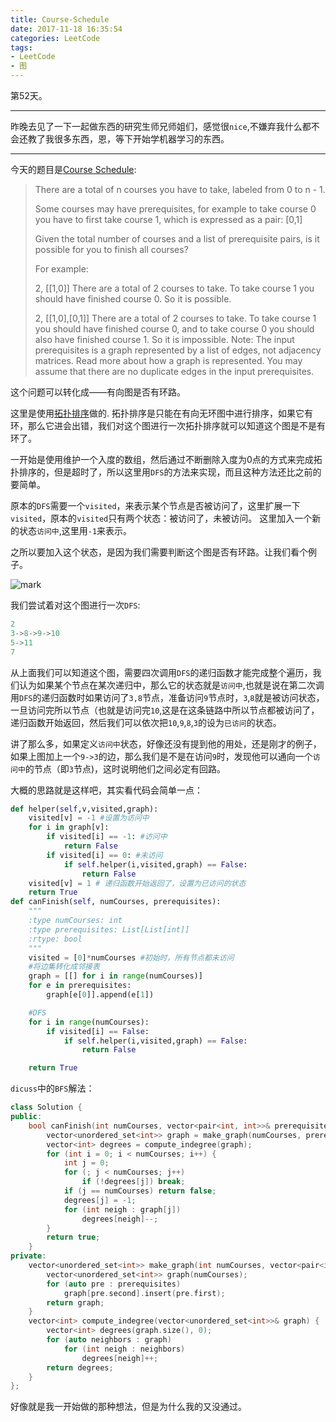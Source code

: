 ```yaml
---
title: Course-Schedule
date: 2017-11-18 16:35:54
categories: LeetCode
tags:
- LeetCode
- 图
---
```


第52天。

---
昨晚去见了一下一起做东西的研究生师兄师姐们，感觉很`nice`,不嫌弃我什么都不会还教了我很多东西，恩，等下开始学机器学习的东西。

---

今天的题目是[Course Schedule](https://leetcode.com/problems/course-schedule/description/):

> There are a total of n courses you have to take, labeled from 0 to n - 1.
>
> Some courses may have prerequisites, for example to take course 0 you have to first take course 1, which is expressed as a pair: [0,1]
>
> Given the total number of courses and a list of prerequisite pairs, is it possible for you to finish all courses?
>
> For example:
>
> 2, [[1,0]]
> There are a total of 2 courses to take. To take course 1 you should have finished course 0. So it is possible.
>
> 2, [[1,0],[0,1]]
> There are a total of 2 courses to take. To take course 1 you should have finished course 0, and to take course 0 you should also have finished course 1. So it is impossible.
>Note:
> The input prerequisites is a graph represented by a list of edges, not adjacency matrices. Read more about how a graph is represented.
> You may assume that there are no duplicate edges in the input prerequisites.

这个问题可以转化成——有向图是否有环路。

这里是使用[拓扑排序](https://zh.wikipedia.org/zh-hans/%E6%8B%93%E6%92%B2%E6%8E%92%E5%BA%8F)做的.
拓扑排序是只能在有向无环图中进行排序，如果它有环，那么它进会出错，我们对这个图进行一次拓扑排序就可以知道这个图是不是有环了。

一开始是使用维护一个入度的数组，然后通过不断删除入度为0点的方式来完成拓扑排序的，但是超时了，所以这里用`DFS`的方法来实现，而且这种方法还比之前的要简单。

原本的`DFS`需要一个`visited`，来表示某个节点是否被访问了，这里扩展一下`visited`，原本的`visited`只有两个状态：被访问了，未被访问。
这里加入一个新的状态`访问中`,这里用`-1`来表示。

之所以要加入这个状态，是因为我们需要判断这个图是否有环路。让我们看个例子。

![mark](http://olrv1mriz.bkt.clouddn.com/blog/171118/m8Ege7CeCj.png?imageslim)

我们尝试着对这个图进行一次`DFS`:

```python
2
3->8->9->10
5->11
7
```

从上面我们可以知道这个图，需要四次调用`DFS`的递归函数才能完成整个遍历，我们认为如果某个节点在某次递归中，那么它的状态就是`访问中`,也就是说在第二次调用`DFS`的递归函数时如果访问了`3,8`节点，准备访问`9`节点时，`3`,`8`就是被访问状态，一旦访问完所以节点（也就是访问完`10`,这是在这条链路中所以节点都被访问了，递归函数开始返回，然后我们可以依次把`10`,`9`,`8`,`3`的设为`已访问`的状态。

讲了那么多，如果定义`访问中`状态，好像还没有提到他的用处，还是刚才的例子，如果上图加上一个`9->3`的边，那么我们是不是在访问`9`时，发现他可以通向一个`访问中`的节点（即`3`节点)，这时说明他们之间必定有回路。

大概的思路就是这样吧，其实看代码会简单一点：

```python
def helper(self,v,visited,graph):
    visited[v] = -1 #设置为访问中
    for i in graph[v]:
        if visited[i] == -1: #访问中
            return False
        if visited[i] == 0: #未访问
            if self.helper(i,visited,graph) == False:
                return False
    visited[v] = 1 # 递归函数开始返回了，设置为已访问的状态
    return True
def canFinish(self, numCourses, prerequisites):
    """
    :type numCourses: int
    :type prerequisites: List[List[int]]
    :rtype: bool
    """
    visited = [0]*numCourses #初始时，所有节点都未访问
    #将边集转化成邻接表
    graph = [[] for i in range(numCourses)] 
    for e in prerequisites:
        graph[e[0]].append(e[1])

    #DFS
    for i in range(numCourses):
        if visited[i] == False:
            if self.helper(i,visited,graph) == False:
                return False

    return True
```

`dicuss`中的`BFS`解法：

```c++
class Solution {
public:
    bool canFinish(int numCourses, vector<pair<int, int>>& prerequisites) {
        vector<unordered_set<int>> graph = make_graph(numCourses, prerequisites);
        vector<int> degrees = compute_indegree(graph);
        for (int i = 0; i < numCourses; i++) {
            int j = 0;
            for (; j < numCourses; j++)
                if (!degrees[j]) break;
            if (j == numCourses) return false;
            degrees[j] = -1;
            for (int neigh : graph[j])
                degrees[neigh]--;
        }
        return true;
    }
private:
    vector<unordered_set<int>> make_graph(int numCourses, vector<pair<int, int>>& prerequisites) {
        vector<unordered_set<int>> graph(numCourses);
        for (auto pre : prerequisites)
            graph[pre.second].insert(pre.first);
        return graph;
    }
    vector<int> compute_indegree(vector<unordered_set<int>>& graph) {
        vector<int> degrees(graph.size(), 0);
        for (auto neighbors : graph)
            for (int neigh : neighbors)
                degrees[neigh]++;
        return degrees;
    }
};
```

好像就是我一开始做的那种想法，但是为什么我的又没通过。
